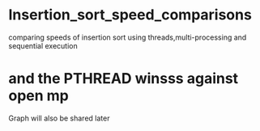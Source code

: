 # Insertion_sort_speed_comparisons
comparing speeds of insertion sort using threads,multi-processing and sequential execution
# and the PTHREAD winsss against open mp
Graph will also be shared later
